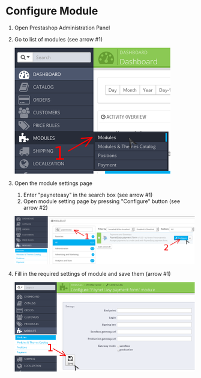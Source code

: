 # Configure Module

1. Open Prestashop Administration Panel
2. Go to list of modules (see arrow #1)

    ![go to modules](../img/go_to_modules.png)
3. Open the module settings page
    1. Enter "payneteasy" in the search box (see arrow #1)
    2. Open module setting page by pressing "Configure" button (see arrow #2)

    ![go to settings](../img/go_to_settings.png)

4. Fill in the required settings of module and save them (arrow #1)

    ![save settings](../img/save_settings.png)
